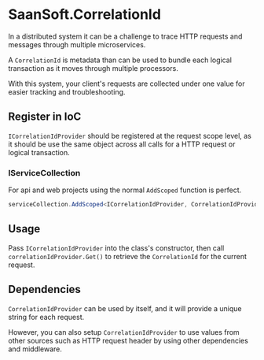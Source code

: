 # SaanSoft.CorrelationId

In a distributed system it can be a challenge to trace HTTP requests and messages through multiple microservices.

A `CorrelationId` is metadata than can be used to bundle each logical transaction as it moves through multiple processors.

With this system, your client's requests are collected under one value for easier tracking and troubleshooting.

## Register in IoC

`ICorrelationIdProvider` should be registered at the request scope level, as it should be use the same 
object across all calls for a HTTP request or logical transaction.

### IServiceCollection

For api and web projects using the normal `AddScoped` function is perfect.

```csharp
serviceCollection.AddScoped<ICorrelationIdProvider, CorrelationIdProvider>();
```

<!-- For services and background workers - todo.... -->

## Usage

Pass `ICorrelationIdProvider` into the class's constructor, then call `correlationIdProvider.Get()` 
to retrieve the `CorrelationId` for the current request.

## Dependencies

`CorrelationIdProvider` can be used by itself, and it will provide a unique string for each request.

However, you can also setup `CorrelationIdProvider` to use values from other sources such as HTTP request header by using other dependencies and middleware.

